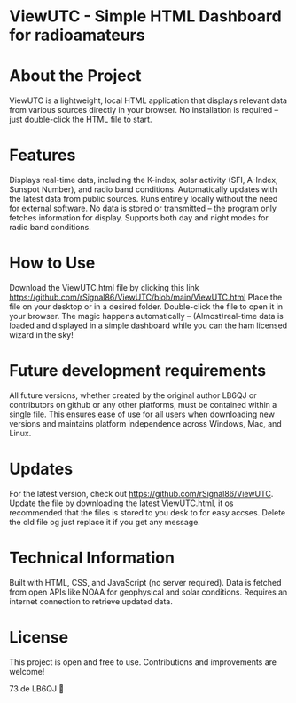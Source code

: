 # ViewUTC - Simple HTML Dashboard for radioamateurs

# About the Project
ViewUTC is a lightweight, local HTML application that displays relevant data from various sources directly in your browser. No installation is required – just double-click the HTML file to start.

# Features
Displays real-time data, including the K-index, solar activity (SFI, A-Index, Sunspot Number), and radio band conditions.
Automatically updates with the latest data from public sources.
Runs entirely locally without the need for external software.
No data is stored or transmitted – the program only fetches information for display.
Supports both day and night modes for radio band conditions.

# How to Use
Download the ViewUTC.html file by clicking this link https://github.com/rSignal86/ViewUTC/blob/main/ViewUTC.html
Place the file on your desktop or in a desired folder.
Double-click the file to open it in your browser.
The magic happens automatically – (Almost)real-time data is loaded and displayed in a simple dashboard while you can the ham licensed wizard in the sky! 

# Future development requirements
All future versions, whether created by the original author LB6QJ or contributors on github or any other platforms, must be contained within a single file. This ensures ease of use for all users when downloading new versions and maintains platform independence across Windows, Mac, and Linux.

# Updates
For the latest version, check out https://github.com/rSignal86/ViewUTC. Update the file by downloading the latest ViewUTC.html, it os recommended that the files is stored to you desk to for easy accses. Delete the old file og just replace it if you get any message.

# Technical Information
Built with HTML, CSS, and JavaScript (no server required).
Data is fetched from open APIs like NOAA for geophysical and solar conditions.
Requires an internet connection to retrieve updated data.

# License
This project is open and free to use. Contributions and improvements are welcome!

73 de LB6QJ 🚀
